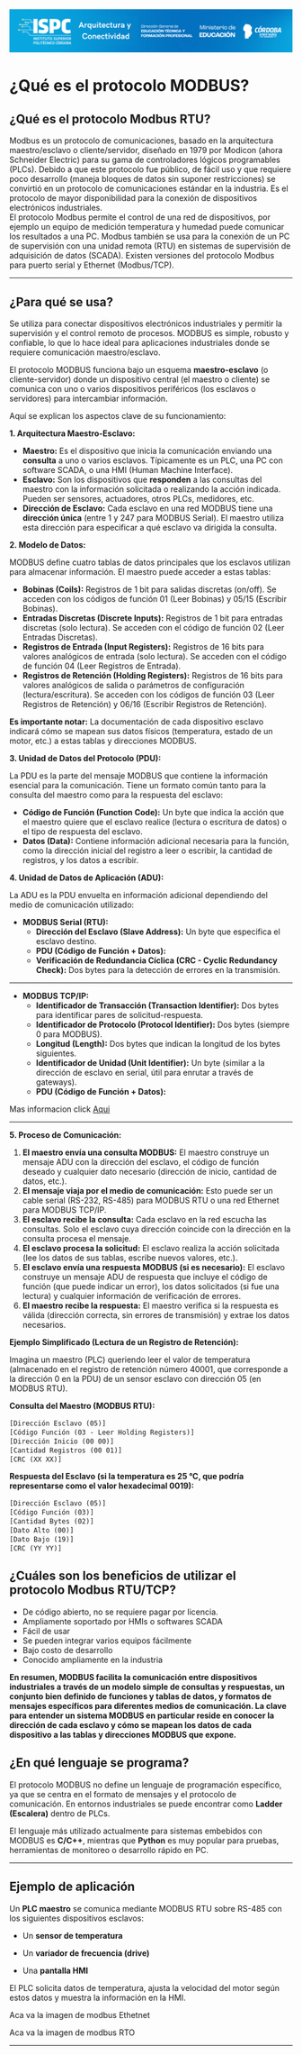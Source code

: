![Carátula](../../E%20assets/caratula.png)


# ¿Qué es el protocolo MODBUS?

## **¿Qué es el protocolo Modbus RTU?**

Modbus es un protocolo de comunicaciones, basado en la arquitectura maestro/esclavo o cliente/servidor, diseñado en 1979 por Modicon (ahora Schneider Electric) para su gama de controladores lógicos programables (PLCs).
Debido a que este protocolo fue público, de fácil uso y que requiere poco desarrollo (maneja bloques de datos sin suponer restricciones) se convirtió en un protocolo de comunicaciones estándar en la industria. Es el protocolo de mayor disponibilidad para la conexión de dispositivos electrónicos industriales.  
El protocolo Modbus permite el control de una red de dispositivos, por ejemplo un equipo de medición temperatura y humedad puede comunicar los resultados a una PC. Modbus también se usa para la conexión de un PC de supervisión con una unidad remota (RTU) en sistemas de supervisión de adquisición de datos (SCADA). 
Existen versiones del protocolo Modbus para puerto serial y Ethernet (Modbus/TCP).

----------

## ¿Para qué se usa?  

Se utiliza para conectar dispositivos electrónicos industriales y permitir la supervisión y el control remoto de procesos. MODBUS es simple, robusto y confiable, lo que lo hace ideal para aplicaciones industriales donde se requiere comunicación maestro/esclavo.

El protocolo MODBUS funciona bajo un esquema **maestro-esclavo** (o cliente-servidor) donde un dispositivo central (el maestro o cliente) se comunica con uno o varios dispositivos periféricos (los esclavos o servidores) para intercambiar información. 

Aquí se explican los aspectos clave de su funcionamiento:

**1. Arquitectura Maestro-Esclavo:**

-   **Maestro:** Es el dispositivo que inicia la comunicación enviando una **consulta** a uno o varios esclavos. Típicamente es un PLC, una PC con software SCADA, o una HMI (Human Machine Interface).
-   **Esclavo:** Son los dispositivos que **responden** a las consultas del maestro con la información solicitada o realizando la acción indicada. Pueden ser sensores, actuadores, otros PLCs, medidores, etc.
-   **Dirección de Esclavo:** Cada esclavo en una red MODBUS tiene una **dirección única** (entre 1 y 247 para MODBUS Serial). El maestro utiliza esta dirección para especificar a qué esclavo va dirigida la consulta.

**2. Modelo de Datos:**

MODBUS define cuatro tablas de datos principales que los esclavos utilizan para almacenar información. El maestro puede acceder a estas tablas:

-   **Bobinas (Coils):** Registros de 1 bit para salidas discretas (on/off). Se acceden con los códigos de función 01 (Leer Bobinas) y 05/15 (Escribir Bobinas).
-   **Entradas Discretas (Discrete Inputs):** Registros de 1 bit para entradas discretas (solo lectura). Se acceden con el código de función 02 (Leer Entradas Discretas).
-   **Registros de Entrada (Input Registers):** Registros de 16 bits para valores analógicos de entrada (solo lectura). Se acceden con el código de función 04 (Leer Registros de Entrada).
-   **Registros de Retención (Holding Registers):** Registros de 16 bits para valores analógicos de salida o parámetros de configuración (lectura/escritura). Se acceden con los códigos de función 03 (Leer Registros de Retención) y 06/16 (Escribir Registros de Retención).

**Es importante notar:** La documentación de cada dispositivo esclavo indicará cómo se mapean sus datos físicos (temperatura, estado de un motor, etc.) a estas tablas y direcciones MODBUS.

**3. Unidad de Datos del Protocolo (PDU):**

La PDU es la parte del mensaje MODBUS que contiene la información esencial para la comunicación. Tiene un formato común tanto para la consulta del maestro como para la respuesta del esclavo:

-   **Código de Función (Function Code):** Un byte que indica la acción que el maestro quiere que el esclavo realice (lectura o escritura de datos) o el tipo de respuesta del esclavo.
-   **Datos (Data):** Contiene información adicional necesaria para la función, como la dirección inicial del registro a leer o escribir, la cantidad de registros, y los datos a escribir.

**4. Unidad de Datos de Aplicación (ADU):**

La ADU es la PDU envuelta en información adicional dependiendo del medio de comunicación utilizado:

-   **MODBUS Serial (RTU):**
    -   **Dirección del Esclavo (Slave Address):** Un byte que especifica el esclavo destino.
    -   **PDU (Código de Función + Datos):**
    -   **Verificación de Redundancia Cíclica (CRC - Cyclic Redundancy Check):** Dos bytes para la detección de errores en la transmisión.


____

-   **MODBUS TCP/IP:**
    -   **Identificador de Transacción (Transaction Identifier):** Dos bytes para identificar pares de solicitud-respuesta.
    -   **Identificador de Protocolo (Protocol Identifier):** Dos bytes (siempre 0 para MODBUS).
    -   **Longitud (Length):** Dos bytes que indican la longitud de los bytes siguientes.
    -   **Identificador de Unidad (Unit Identifier):** Un byte (similar a la dirección de esclavo en serial, útil para enrutar a través de gateways).
    -   **PDU (Código de Función + Datos):**

Mas informacion click [Aqui](https://www.logicbus.com.mx/Modbus)
___

**5. Proceso de Comunicación:**

1.  **El maestro envía una consulta MODBUS:** El maestro construye un mensaje ADU con la dirección del esclavo, el código de función deseado y cualquier dato necesario (dirección de inicio, cantidad de datos, etc.).
2.  **El mensaje viaja por el medio de comunicación:** Esto puede ser un cable serial (RS-232, RS-485) para MODBUS RTU o una red Ethernet para MODBUS TCP/IP.
3.  **El esclavo recibe la consulta:** Cada esclavo en la red escucha las consultas. Solo el esclavo cuya dirección coincide con la dirección en la consulta procesa el mensaje.
4.  **El esclavo procesa la solicitud:** El esclavo realiza la acción solicitada (lee los datos de sus tablas, escribe nuevos valores, etc.).
5.  **El esclavo envía una respuesta MODBUS (si es necesario):** El esclavo construye un mensaje ADU de respuesta que incluye el código de función (que puede indicar un error), los datos solicitados (si fue una lectura) y cualquier información de verificación de errores.
6.  **El maestro recibe la respuesta:** El maestro verifica si la respuesta es válida (dirección correcta, sin errores de transmisión) y extrae los datos necesarios.

**Ejemplo Simplificado (Lectura de un Registro de Retención):**

Imagina un maestro (PLC) queriendo leer el valor de temperatura (almacenado en el registro de retención número 40001, que corresponde a la dirección 0 en la PDU) de un sensor esclavo con dirección 05 (en MODBUS RTU).

**Consulta del Maestro (MODBUS RTU):**

    [Dirección Esclavo (05)] 
    [Código Función (03 - Leer Holding Registers)] 
    [Dirección Inicio (00 00)]
    [Cantidad Registros (00 01)] 
    [CRC (XX XX)]

**Respuesta del Esclavo (si la temperatura es 25 °C, que podría representarse como el valor hexadecimal 0019):**

    [Dirección Esclavo (05)] 
    [Código Función (03)] 
    [Cantidad Bytes (02)] 
    [Dato Alto (00)] 
    [Dato Bajo (19)] 
    [CRC (YY YY)]

## **¿Cuáles son los beneficios de utilizar el protocolo Modbus RTU/TCP?**

-   De código abierto, no se requiere pagar por licencia.
-   Ampliamente soportado por HMIs o softwares SCADA
-   Fácil de usar
-   Se pueden integrar varios equipos fácilmente
-   Bajo costo de desarrollo
-   Conocido ampliamente en la industria

**En resumen, MODBUS facilita la comunicación entre dispositivos industriales a través de un modelo simple de consultas y respuestas, un conjunto bien definido de funciones y tablas de datos, y formatos de mensajes específicos para diferentes medios de comunicación. La clave para entender un sistema MODBUS en particular reside en conocer la dirección de cada esclavo y cómo se mapean los datos de cada dispositivo a las tablas y direcciones MODBUS que expone.**

## ¿En qué lenguaje se programa?

El protocolo MODBUS no define un lenguaje de programación específico, ya que se centra en el formato de mensajes y el protocolo de comunicación. En entornos industriales  se puede encontrar como **Ladder (Escalera)** dentro de PLCs.

El lenguaje más utilizado actualmente para sistemas embebidos con MODBUS es **C/C++**, mientras que **Python** es muy popular para pruebas, herramientas de monitoreo o desarrollo rápido en PC.

----
## Ejemplo de aplicación

Un **PLC maestro** se comunica mediante MODBUS RTU sobre RS-485 con los siguientes dispositivos esclavos:

-   Un **sensor de temperatura**
    
-   Un **variador de frecuencia (drive)**
    
-   Una **pantalla HMI**
    

El PLC solicita datos de temperatura, ajusta la velocidad del motor según estos datos y muestra la información en la HMI.


Aca va la imagen de modbus Ethetnet

Aca va la imagen de modbus RTO


----------
